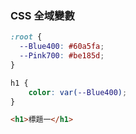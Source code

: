 ### CSS 全域變數

```css
:root {
  --Blue400: #60a5fa;
  --Pink700: #be185d;
}
```

```css
h1 {
    color: var(--Blue400);
}
```

```html
<h1>標題一</h1>
```